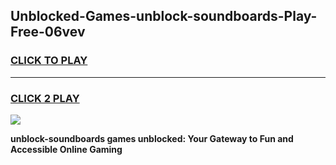 
## Unblocked-Games-unblock-soundboards-Play-Free-06vev
<h3>
<a href="https://premium76.site?title=unblock-soundboards&ref=21A">CLICK TO PLAY</a></h3>
<hr>

<h3>
<a href="https://premium76.site?title=unblock-soundboards&ref=21A">CLICK 2 PLAY</a>
  
</h3>

<a href="https://premium76.site?title=unblock-soundboards&ref=21A"><img src="https://clearcache.store/games.png"></a>


**unblock-soundboards games unblocked: Your Gateway to Fun and Accessible Online Gaming**
